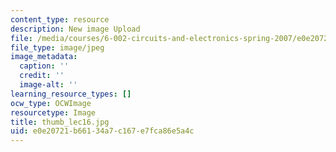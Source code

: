 ```yaml
---
content_type: resource
description: New image Upload
file: /media/courses/6-002-circuits-and-electronics-spring-2007/e0e20721b66134a7c167e7fca86e5a4c_thumb_lec16.jpg
file_type: image/jpeg
image_metadata:
  caption: ''
  credit: ''
  image-alt: ''
learning_resource_types: []
ocw_type: OCWImage
resourcetype: Image
title: thumb_lec16.jpg
uid: e0e20721-b661-34a7-c167-e7fca86e5a4c
---
```

